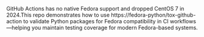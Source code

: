 GitHub Actions has no native Fedora support and dropped CentOS 7 in 2024.This repo demonstrates how to use https://fedora-python/tox-github-action to validate Python packages for Fedora compatibility in CI workflows—helping you maintain testing coverage for modern Fedora-based systems.
